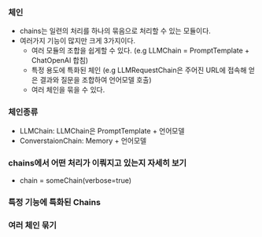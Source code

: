### 체인

- chains는 일련의 처리를 하나의 묶음으로 처리할 수 있는 모듈이다.
- 여러가지 기능이 많지만 크게 3가지이다.
  - 여러 모듈의 조합을 쉽게할 수 있다. (e.g LLMChain = PromptTemplate + ChatOpenAI 합침)
  - 특정 용도에 특화된 체인 (e.g LLMRequestChain은 주어진 URL에 접속해 얻은 결과와 질문을 조합하여 언어모델 호출)
  - 여러 체인을 묶을 수 있다.

### 체인종류

- LLMChain: LLMChain은 PromptTemplate + 언어모델
- ConverstaionChain: Memory + 언어모델

### chains에서 어떤 처리가 이뤄지고 있는지 자세히 보기

- chain = someChain(verbose=true)

### 특정 기능에 특화된 Chains

### 여러 체인 묶기
